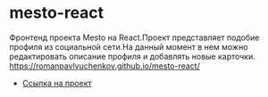 # mesto-react
Фронтенд проекта Mesto на React.Проект представляет подобие профиля из социальной сети.На данный момент в нем можно редактировать описание профиля и добавлять новые карточки.
https://romanpavlyuchenkov.github.io/mesto-react/
* [Ссылка на проект](https://romanpavlyuchenkov.github.io/mesto-react/)
